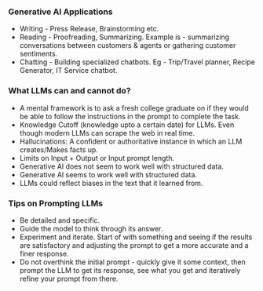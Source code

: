 ### Generative AI Applications
- Writing - Press Release, Brainstorming etc.
- Reading - Proofreading, Summarizing. Example is - summarizing conversations between customers & agents or gathering customer sentiments.
- Chatting - Building specialized chatbots. Eg - Trip/Travel planner, Recipe Generator, IT Service chatbot.


### What LLMs can and cannot do?
- A mental framework is to ask a fresh college graduate on if they would be able to follow the instructions in the prompt to complete the task.
- Knowledge Cutoff (knowledge upto a certain date) for LLMs. Even though modern LLMs can scrape the web in real time.
- Hallucinations: A confident or authoritative instance in which an LLM creates/Makes facts up.
- Limits on Input + Output or Input prompt length.
- Generative AI does not seem to work well with structured data.
- Generative AI seems to work well with structured data.
- LLMs could reflect biases in the text that it learned from.


### Tips on Prompting LLMs
- Be detailed and specific.
- Guide the model to think through its answer.
- Experiment and iterate. Start of with something and seeing if the results are satisfactory and adjusting the prompt to get a more accurate and a finer response.
- Do not overthink the initial prompt - quickly give it some context, then prompt the LLM to get its response, see what you get and iteratively refine your prompt from there.
